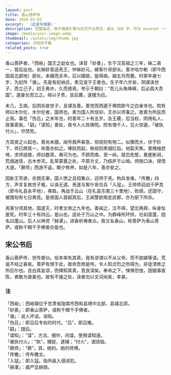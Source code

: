 ```yaml
---
layout: post
title: 香山菩萨传
date: 2018-01-01
excerpt: '（这里写摘要）'
description: 完整描述，用于搜索引擎与社交平台预览，最长 160 字，可与 excerpt 一致
image: /media/your-image.webp
thumbnail: /assets/img/thumb.jpg
categories: 汉阳舟子集
related_posts: true
---
```


香山菩萨者，「西峪」国王之幼女也。译音「妙善」，生于汉高祖之三年，姊二弟一，皆后出也。长姊妙音适羌王，仲姊妙元，嫁客什哥部长。善许哈尔勒（即今西固县北部地）部长，未婚而夫卒。后以婿故，旋得病，越五月而薨。时弟年甫七岁，为妃所「谮」。先是有妃纳氏，素见宠于王者也。生子年六岁矣，阴谋诛世子，而立己子。初王弗许，久而惑焉，夸示于朝曰：“吾儿头角峥嵘，后必昌大吾国”。遂废长而立之。母以子贵，且后薨，遂援为后。

未几，王病，后阴杀故世子，且谋及善。善觉而西遁于佛院即今之白雀寺也。院有师曰木尔伦，木尔伦者，国师也。素为国人所信仰，王亦以师事之。故善为所庇而止焉。事在「伪吕」之末年也，时善年二十有五岁。及王薨，后当权，阴用私人，政事紊矣。「嗣」「谍知」善处，夜令人火其佛院。院有僧千人，见火惊遁，「被执付火」，尽焚死。

方其夜之火起也，善尚未寝。闻号救声甚急，惊视则有物二。似狸而大，伏于阶下，师已跨其一，命善亦如之。哮跃而起，俯视则黑烟红焰，地裂天焦。善掩袖悲啼，求师拯救，师曰数耳，弗可为也。不顾而南，至一岭。层峦危壁，悬崖断涧，荒烟迷径，古木参天。乱草蒙葺之处，平原方丈，乃结庐于山坳。师授口诀，得悟大道。「厥师」西游不返，朝夕修养，如是八年，善亦安之。

因新王苛虐，杀戮无辜，国人愤之且招集众，迎师于羌。构兵发难，「传檄」四方，声言复故世子冤，以诛无道。羌遂与客什哥合兵「入冦」。王帅师迎战于萨克（即令礼县永平地），弗胜。再战于云山（在礼县东南三十里地），败绩。还固守，被围旬有七日弗克。是夜国人首弑其后，王闻警欲南走武都，亦为部下所杀。

羌客分领其地，国遂灭，时孝文帝之九年也。善闻之，泣不绎，望北再拜，纵身坠崖死。时年三十有四云。是山也，适处于万山之中。为群峰所环拱，壮如莲蓬，因名曰蓬山。后人以神灵「赫濯」，进香祈祷者众。故又名香山，称菩萨为香山菩萨。或称千眼千手佛者亦是也。

## 宋公书后

香山菩萨传，世传甚伙。俗本率失其真，竟有谬谓以不从父命，而不欲嫁等语。荒诞不经之甚矣。菩萨有恨于此，故命吾修是传。令人知贞烈之所得为，非徒清修之所应尔也。且白其妄谬，而俾知其真，意良深矣。奉命之下，悚惧恐惶，因据事直陈，弗敢为褒美也。故有不接之处，读者勿以文词尚矣，幸甚。

### 注

「西峪」：西峪镇位于甘肃省陇南市西和县境中北部，县城北郊。  
「妙善」：即香山菩萨，或称千眼千手佛者。  
「谮」：说人坏话，诬陷。  
「伪吕」：即吕后专权的时代。“吕”，即吕雉。  
「嗣」：随后。  
「谍知」：“谍”，方法、细作，间谍。使用谍知道。  
「被执付火」：“执”，捕捉，逮捕；“付火”，谓烧毁。  
「厥师」：“厥”，其，她的。她的师傅。  
「传檄」：传布檄文。  
「入冦」：即入寇。指外敌入侵进犯。  
「赫濯」：威严显赫貌。